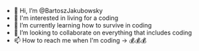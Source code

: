 - 👋 Hi, I’m @BartoszJakubowsky
- 👀 I'm interested in living for a coding
- 🌱 I’m currently learning how to survive in coding
- 💞️ I’m looking to collaborate on everything that includes coding
- 📫 How to reach me when I'm coding -> 💰💰💰

<!---
BartoszJakubowsky/BartoszJakubowsky is a ✨ special ✨ repository because its `README.md` (this file) appears on your GitHub profile.
You can click the Preview link to take a look at your changes.
--->
